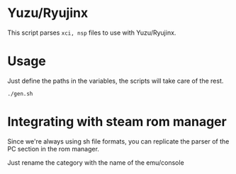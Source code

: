 # Yuzu/Ryujinx
This script parses `xci, nsp` files to use with Yuzu/Ryujinx.

# Usage

Just define the paths in the variables, the scripts will take care of the rest.

`./gen.sh`


# Integrating with steam rom manager

Since we're always using sh file formats, you can replicate the parser of the PC section in the rom manager.

Just rename the category with the name of the emu/console
